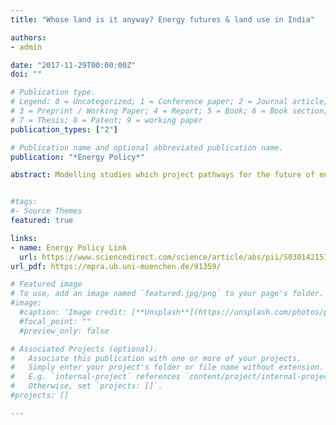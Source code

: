 ```yaml
---
title: "Whose land is it anyway? Energy futures & land use in India" 

authors:
- admin

date: "2017-11-29T00:00:00Z"
doi: ""

# Publication type.
# Legend: 0 = Uncategorized; 1 = Conference paper; 2 = Journal article;
# 3 = Preprint / Working Paper; 4 = Report; 5 = Book; 6 = Book section;
# 7 = Thesis; 8 = Patent; 9 = working paper
publication_types: ["2"]

# Publication name and optional abbreviated publication name.
publication: "*Energy Policy*"

abstract: Modelling studies which project pathways for the future of energy in India currently have several implicit assumptions with regards to the social, institutional, and political changes necessary for energy transitions. This paper focuses on the specific question of land use change required for realising ambitious clean energy targets. Demand for land is likely to be a critical question in India's energy future given the challenges with land acquisition in the country as a result of high population density and significant rights enjoyed by landowners. Yet, there is a lack of literature relevant to India which makes a quantitative assessment of the land use impacts of different types of low carbon technologies. I calculate and compare the land requirements in India of ground based solar photovoltaic (PV) power, nuclear power, and wind energy. All three types of technologies are expected to grow substantially as a share of India's electricity mix in the coming years. The analysis suggests that land demands of ground based solar PV are likely to be substantial compared to wind energy and nuclear power, and some policy suggestions are provided which may help mitigate that challenge.


#tags:
#- Source Themes
featured: true

links:
- name: Energy Policy Link
  url: https://www.sciencedirect.com/science/article/abs/pii/S0301421517305190
url_pdf: https://mpra.ub.uni-muenchen.de/91359/

# Featured image
# To use, add an image named `featured.jpg/png` to your page's folder. 
#image:
  #caption: 'Image credit: [**Unsplash**](https://unsplash.com/photos/pLCdAaMFLTE)'
  #focal_point: ""
  #preview_only: false

# Associated Projects (optional).
#   Associate this publication with one or more of your projects.
#   Simply enter your project's folder or file name without extension.
#   E.g. `internal-project` references `content/project/internal-project/index.md`.
#   Otherwise, set `projects: []`.
#projects: []

---
```



